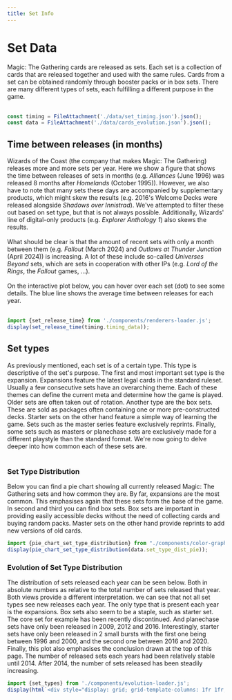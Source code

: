 ```yaml
---
title: Set Info
---
```


# Set Data
<div>
Magic: The Gathering cards are released as sets. Each set is a collection of cards that are released together and used with the same rules. Cards from a set can be obtained randomly through booster packs or in box sets. There are many different types of sets, each fulfilling a different purpose in the game.
</div>
<br>

```js
const timing = FileAttachment('./data/set_timing.json').json();
const data = FileAttachment('./data/cards_evolution.json').json();
```

## Time between releases (in months)
<div>
Wizards of the Coast (the company that makes Magic: The Gathering) releases more and more sets per year.
Here we show a figure that shows the time between releases of sets in months (e.g. <i>Alliances</i> (June 1996) was released 8 months after <i>Homelands</i> (October 1995)).
However, we also have to note that many sets these days are accompanied by supplementary products, which might skew the results (e.g. 2016's Welcome Decks were released alongside <i>Shadows over Innistrad</i>). 
We've attempted to filter these out based on set type, but that is not always possible.
Additionally, Wizards' line of digital-only products (e.g. <i>Explorer Anthology 1</i>) also skews the results.
</div>
<br>
<div>
What should be clear is that the amount of recent sets with only a month between them (e.g. <i>Fallout</i> (March 2024) and <i>Outlaws at Thunder Junction</i> (April 2024)) is increasing.
A lot of these include so-called <i>Universes Beyond</i> sets, which are sets in cooperation with other IPs (e.g. <i>Lord of the Rings</i>, the <i>Fallout</i> games, ...).
</div>
<br>
<div>
On the interactive plot below, you can hover over each set (dot) to see some details.
The blue line shows the average time between releases for each year.
</div>
<br>

```js
import {set_release_time} from './components/renderers-loader.js';
display(set_release_time(timing.timing_data));
```

## Set types
<div>
As previously mentioned, each set is of a certain type. This type is descriptive of the set's purpose. The first and most important set type is the expansion. Expansions feature the latest legal cards in the standard ruleset. Usually a few consecutive sets have an overarching theme. Each of these themes can define the current meta and determine how the game is played. Older sets are often taken out of rotation. Another type are the box sets. These are sold as packages often containing one or more pre-constructed decks. Starter sets on the other hand feature a simple way of learning the game. Sets such as the master series feature exclusively reprints. Finally, some sets such as masters or planechase sets are exclusively made for a different playstyle than the standard format. We're now going to delve deeper into how common each of these sets are.
</div>
<br>

### Set Type Distribution
<div>
Below you can find a pie chart showing all currently released Magic: The Gathering sets and how common they are. By far, expansions are the most common. This emphasises again that these sets form the base of the game. In second and third you can find box sets. Box sets are important in providing easily accessible decks without the need of collecting cards and buying random packs. Master sets on the other hand provide reprints to add new versions of old cards.
</div>

```js
import {pie_chart_set_type_distribution} from "./components/color-graphs.js";
display(pie_chart_set_type_distribution(data.set_type_dist_pie));
```

### Evolution of Set Type Distribution
<div>
The distribution of sets released each year can be seen below. Both in absolute numbers as relative to the total number of sets released that year. Both views provide a different interpretation. we can see that not all set types see new releases each year. The only type that is present each year is the expansions. Box sets also seem to be a staple, such as starter set. The core set for example has been recently discontinued. And planechase sets have only been released in 2009, 2012 and 2016. Interestingly, starter sets have only been released in 2 small bursts with the first one being between 1996 and 2000, and the second one between 2016 and 2020. 
</div>
<div>
Finally, this plot also emphasises the conclusion drawn at the top of this page. The number of released sets each years had been relatively stable until 2014. After 2014, the number of sets released has been steadily increasing.
</div>

```js
import {set_types} from './components/evolution-loader.js';
display(html`<div style="display: grid; grid-template-columns: 1fr 1fr; column-gap: 20px; row-gap: 20px;">${set_types(data.set_type_dist)}${set_types(data.set_type_dist, true)}</div>`)
```